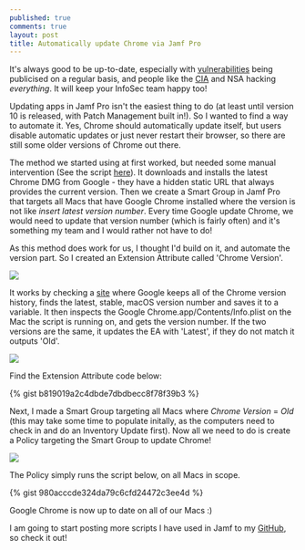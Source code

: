 ```yaml
---
published: true
comments: true
layout: post
title: Automatically update Chrome via Jamf Pro
---
```


It's always good to be up-to-date, especially with [vulnerabilities](https://bugs.chromium.org/p/project-zero/issues/detail?id=1011) being publicised on a regular basis, and people like the [CIA](https://wikileaks.org/ciav7p1/) and NSA hacking *everything*. It will keep your InfoSec team happy too!

Updating apps in Jamf Pro isn't the easiest thing to do (at least until version 10 is released, with Patch Management built in!). So I wanted to find a way to automate it. Yes, Chrome should automatically update itself, but users disable automatic updates or just never restart their browser, so there are still some older versions of Chrome out there.

The method we started using at first worked, but needed some manual intervention (See the script [here](https://www.jamf.com/jamf-nation/third-party-products/files/770/google-chrome-install-update)). It downloads and installs the latest Chrome DMG from Google - they have a hidden static URL that always provides the current version. Then we create a Smart Group in Jamf Pro that targets all Macs that have Google Chrome installed where the version is not like *insert latest version number*. Every time Google update Chrome, we would need to update that version number (which is fairly often) and it's something my team and I would rather not have to do!

As this method does work for us, I thought I'd build on it, and automate the version part. So I created an Extension Attribute called 'Chrome Version'.

![]({{site.baseurl}}/images/Screen%20Shot%202017-03-08%20at%2021.02.19.png)

It works by checking a [site](http://omahaproxy.appspot.com) where Google keeps all of the Chrome version history, finds the latest, stable, macOS version number and saves it to a variable. It then inspects the Google Chrome.app/Contents/Info.plist on the Mac the script is running on, and gets the version number. If the two versions are the same, it updates the EA with 'Latest', if they do not match it outputs 'Old'.

![]({{site.baseurl}}/images/Screen%20Shot%202017-03-08%20at%2021.09.53.png)

Find the Extension Attribute code below:

{% gist b819019a2c4dbde7dbdbecc8f78f39b3 %}

Next, I made a Smart Group targeting all Macs where *Chrome Version* = *Old* (this may take some time to populate initally, as the computers need to check in and do an Inventory Update first). Now all we need to do is create a Policy targeting the Smart Group to update Chrome!

![]({{site.baseurl}}/images/Screen%20Shot%202017-03-08%20at%2021.27.21.png)

The Policy simply runs the script below, on all Macs in scope.

{% gist 980acccde324da79c6cfd24472c3ee4d %}

Google Chrome is now up to date on all of our Macs :)

I am going to start posting more scripts I have used in Jamf to my [GitHub](https://github.com/LewisLebentz), so check it out!
